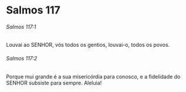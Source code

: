 # Salmos 117

###### Salmos 117:1

Louvai ao SENHOR, vós todos os gentios, louvai-o, todos os povos.

###### Salmos 117:2

Porque mui grande é a sua misericórdia para conosco, e a fidelidade do SENHOR subsiste para sempre. Aleluia!

